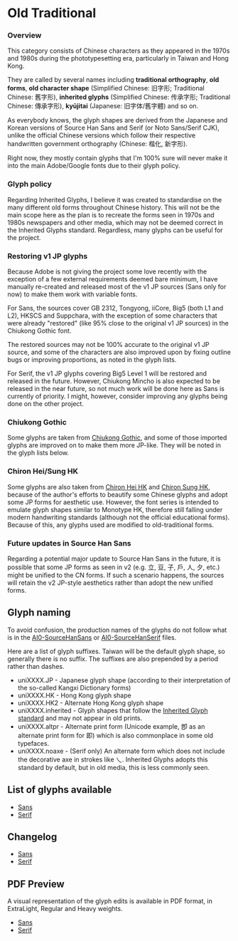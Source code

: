 # Old Traditional

### Overview

This category consists of Chinese characters as they appeared in the 1970s and 1980s during the phototypesetting era, particularly in Taiwan and Hong Kong.

They are called by several names including **traditional orthography**, **old forms**, **old character shape** (Simplified Chinese: 旧字形; Traditional Chinese: 舊字形), **inherited glyphs** (Simplified Chinese: 传承字形; Traditional Chinese: 傳承字形), **kyūjitai** (Japanese: 旧字体/舊字體) and so on.

As everybody knows, the glyph shapes are derived from the Japanese and Korean versions of Source Han Sans and Serif (or Noto Sans/Serif CJK), unlike the official Chinese versions which follow their respective handwritten government orthography (Chinese: 楷化, 新字形).

Right now, they mostly contain glyphs that I'm 100% sure will never make it into the main Adobe/Google fonts due to their glyph policy.

### Glyph policy

Regarding Inherited Glyphs, I believe it was created to standardise on the many different old forms throughout Chinese history. This will not be the main scope here as the plan is to recreate the forms seen in 1970s and 1980s newspapers and other media, which may not be deemed correct in the Inherited Glyphs standard. Regardless, many glyphs can be useful for the project.

### Restoring v1 JP glyphs

Because Adobe is not giving the project some love recently with the exception of a few external requirements deemed bare minimum, I have manually re-created and released most of the v1 JP sources (Sans only for now) to make them work with variable fonts.

For Sans, the sources cover GB 2312, Tongyong, iiCore, Big5 (both L1 and L2), HKSCS and Suppchara, with the exception of some characters that were already "restored" (like 95% close to the original v1 JP sources) in the Chiukong Gothic font.

The restored sources may not be 100% accurate to the original v1 JP source, and some of the characters are also improved upon by fixing outline bugs or improving proportions, as noted in the glyph lists.

For Serif, the v1 JP glyphs covering Big5 Level 1 will be restored and released in the future. However, Chiukong Mincho is also expected to be released in the near future, so not much work will be done here as Sans is currently of priority. I might, however, consider improving any glyphs being done on the other project.

### Chiukong Gothic

Some glyphs are taken from [Chiukong Gothic](https://github.com/ChiuMing-Neko/ChiuKongGothic), and some of those imported glyphs are improved on to make them more JP-like. They will be noted in the glyph lists below.

### Chiron Hei/Sung HK

Some glyphs are also taken from [Chiron Hei HK](https://github.com/chiron-fonts/chiron-hei-hk-gf) and [Chiron Sung HK](https://github.com/chiron-fonts/chiron-sung-hk-gf), because of the author's efforts to beautify some Chinese glyphs and adopt some JP forms for aesthetic use. However, the font series is intended to emulate glyph shapes similar to Monotype HK, therefore still falling under modern handwriting standards (although not the official educational forms). Because of this, any glyphs used are modified to old-traditional forms.

### Future updates in Source Han Sans

Regarding a potential major update to Source Han Sans in the future, it is possible that some JP forms as seen in v2 (e.g. 立, 豆, 子, 戶, 人, 夕, etc.) might be unified to the CN forms. If such a scenario happens, the sources will retain the v2 JP-style aesthetics rather than adopt the new unified forms.

## Glyph naming

To avoid confusion, the production names of the glyphs do not follow what is in the [AI0-SourceHanSans](https://github.com/adobe-fonts/source-han-sans/blob/release/Resources/AI0-SourceHanSans) or [AI0-SourceHanSerif](https://github.com/adobe-fonts/source-han-serif/blob/release/Resources/AI0-SourceHanSerif) files.

Here are a list of glyph suffixes. Taiwan will be the default glyph shape, so generally there is no suffix. The suffixes are also prepended by a period rather than dashes.

- uniXXXX<span>.</span>JP - Japanese glyph shape (according to their interpretation of the so-called Kangxi Dictionary forms)
- uniXXXX<span>.</span>HK - Hong Kong glyph shape
- uniXXXX<span>.</span>HK2 - Alternate Hong Kong glyph shape
- uniXXXX<span>.</span>inherited - Glyph shapes that follow the [Inherited Glyph standard](https://github.com/ichitenfont/inheritedglyphs) and may not appear in old prints.
- uniXXXX<span>.</span>altpr - Alternate print form (Unicode example, 卽 as an alternate print form for 即) which is also commonplace in some old typefaces.
- uniXXXX<span>.</span>noaxe - (Serif only) An alternate form which does not include the decorative axe in strokes like 乀. Inherited Glyphs adopts this standard by default, but in old media, this is less commonly seen.

## List of glyphs available

- [Sans](glyphlist-old-traditional-sans.md)
- [Serif](glyphlist-old-traditional-serif.md)

## Changelog

- [Sans](changelog-old-traditional-sans.md)
- [Serif](changelog-old-traditional-serif.md)

## PDF Preview

A visual representation of the glyph edits is available in PDF format, in ExtraLight, Regular and Heavy weights.

- [Sans](Sans/Preview)
- [Serif](Serif/Preview)